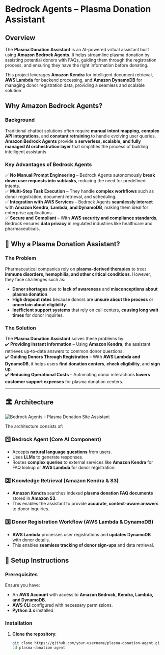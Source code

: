 # Bedrock Agents – Plasma Donation Assistant  

## Overview  
The **Plasma Donation Assistant** is an AI-powered virtual assistant built using **Amazon Bedrock Agents**. It helps streamline plasma donation by assisting potential donors with FAQs, guiding them through the registration process, and ensuring they have the right information before donating.  

This project leverages **Amazon Kendra** for intelligent document retrieval, **AWS Lambda** for backend processing, and **Amazon DynamoDB** for managing donor registration data, providing a seamless and scalable solution.  

## Why Amazon Bedrock Agents?  

### **Background**  
Traditional chatbot solutions often require **manual intent mapping**, **complex API integrations**, and **constant retraining** to handle evolving user queries. **Amazon Bedrock Agents** provide a **serverless, scalable, and fully managed AI orchestration layer** that simplifies the process of building intelligent assistants.  

### **Key Advantages of Bedrock Agents**  
✅ **No Manual Prompt Engineering** – Bedrock Agents autonomously **break down user requests into subtasks**, reducing the need for predefined intents.  
✅ **Multi-Step Task Execution** – They handle **complex workflows** such as donor registration, document retrieval, and scheduling.  
✅ **Integration with AWS Services** – Bedrock Agents **seamlessly interact** with **Amazon Kendra, Lambda, and DynamoDB**, making them ideal for enterprise applications.  
✅ **Secure and Compliant** – With **AWS security and compliance standards**, Bedrock ensures **data privacy** in regulated industries like healthcare and pharmaceuticals.  

## 💉 Why a Plasma Donation Assistant?  

### **The Problem**  
Pharmaceutical companies rely on **plasma-derived therapies** to treat **immune disorders, hemophilia, and other critical conditions**. However, they face challenges such as:  
- **Donor shortages** due to **lack of awareness** and **misconceptions about plasma donation**.  
- **High dropout rates** because donors are **unsure about the process** or **uncertain about eligibility**.  
- **Inefficient support systems** that rely on call centers, **causing long wait times** for donor inquiries.  

### **The Solution**  
The **Plasma Donation Assistant** solves these problems by:  
✔️ **Providing Instant Information** – Using **Amazon Kendra**, the assistant retrieves up-to-date answers to common donor questions.  
✔️ **Guiding Donors Through Registration** – With **AWS Lambda and DynamoDB**, it helps users **find donation centers**, **check eligibility**, and **sign up**.  
✔️ **Reducing Operational Costs** – Automating donor interactions **lowers customer support expenses** for plasma donation centers.  

---

## 🏛️ Architecture  

![Bedrock Agents – Plasma Donation Site Assistant](./unnamed.png)  

The architecture consists of:  

### **1️⃣ Bedrock Agent (Core AI Component)**  
- Accepts **natural language questions** from users.  
- Uses **LLMs** to generate responses.  
- Routes **complex queries** to external services like **Amazon Kendra** for FAQ lookup or **AWS Lambda** for donor registration.  

### **2️⃣ Knowledge Retrieval (Amazon Kendra & S3)**  
- **Amazon Kendra** searches indexed **plasma donation FAQ documents** stored in **Amazon S3**.  
- This enables the assistant to provide **accurate, context-aware answers** to donor inquiries.  

### **3️⃣ Donor Registration Workflow (AWS Lambda & DynamoDB)**  
- **AWS Lambda** processes user registrations and **updates DynamoDB** with donor details.  
- This enables **seamless tracking of donor sign-ups** and data retrieval.  


## 🔧 Setup Instructions  

### **Prerequisites**  
Ensure you have:  
- An **AWS Account** with access to **Amazon Bedrock, Kendra, Lambda, and DynamoDB**.  
- **AWS CLI** configured with necessary permissions.  
- **Python 3.x** installed.  

### **Installation**  
1. **Clone the repository**:  
   ```sh
   git clone https://github.com/your-username/plasma-donation-agent.git
   cd plasma-donation-agent

